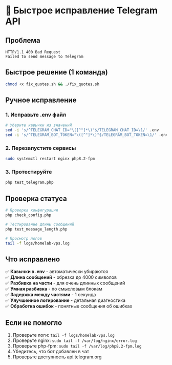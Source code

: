 # 🚀 Быстрое исправление Telegram API

## Проблема
```
HTTP/1.1 400 Bad Request
Failed to send message to Telegram
```

## Быстрое решение (1 команда)

```bash
chmod +x fix_quotes.sh && ./fix_quotes.sh
```

## Ручное исправление

### 1. Исправьте .env файл
```bash
# Уберите кавычки из значений
sed -i 's/^TELEGRAM_CHAT_ID="\([^"]*\)"$/TELEGRAM_CHAT_ID=\1/' .env
sed -i 's/^TELEGRAM_BOT_TOKEN="\([^"]*\)"$/TELEGRAM_BOT_TOKEN=\1/' .env
```

### 2. Перезапустите сервисы
```bash
sudo systemctl restart nginx php8.2-fpm
```

### 3. Протестируйте
```bash
php test_telegram.php
```

## Проверка статуса

```bash
# Проверка конфигурации
php check_config.php

# Тестирование длины сообщений
php test_message_length.php

# Просмотр логов
tail -f logs/homelab-vps.log
```

## Что исправлено

✅ **Кавычки в .env** - автоматически убираются  
✅ **Длина сообщений** - обрезка до 4000 символов  
✅ **Разбивка на части** - для очень длинных сообщений  
✅ **Умная разбивка** - по смысловым блокам  
✅ **Задержка между частями** - 1 секунда  
✅ **Улучшенное логирование** - детальная диагностика  
✅ **Обработка ошибок** - понятные сообщения об ошибках  

## Если не помогло

1. Проверьте логи: `tail -f logs/homelab-vps.log`
2. Проверьте nginx: `sudo tail -f /var/log/nginx/error.log`
3. Проверьте php-fpm: `sudo tail -f /var/log/php8.2-fpm.log`
4. Убедитесь, что бот добавлен в чат
5. Проверьте доступность api.telegram.org
